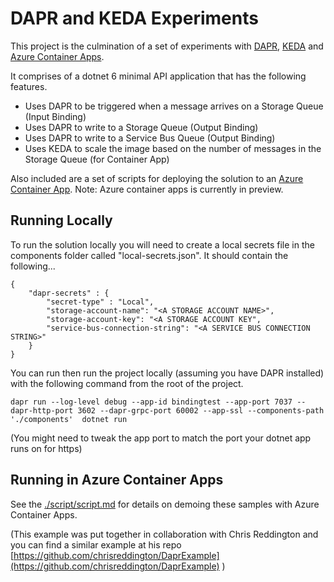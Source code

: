 # DAPR and KEDA Experiments

This project is the culmination of a set of experiments with [DAPR](https://dapr.io/), [KEDA](https://keda.sh/) and [Azure Container Apps](https://docs.microsoft.com/en-us/azure/container-apps/).

It comprises of a dotnet 6 minimal API application that has the following features.

* Uses DAPR to be triggered when a message arrives on a Storage Queue (Input Binding)
* Uses DAPR to write to a Storage Queue (Output Binding)
* Uses DAPR to write to a Service Bus Queue (Output Binding)
* Uses KEDA to scale the image based on the number of messages in the Storage Queue (for Container App)

Also included are a set of scripts for deploying the solution to an [Azure Container App](https://docs.microsoft.com/en-us/azure/container-apps/).  Note: Azure container apps is currently in preview.

## Running Locally

To run the solution locally you will need to create a local secrets file in the components folder called "local-secrets.json".  It should contain the following...

```
{
    "dapr-secrets" : {
        "secret-type" : "Local",
        "storage-account-name": "<A STORAGE ACCOUNT NAME>",
        "storage-account-key": "<A STORAGE ACCOUNT KEY",
        "service-bus-connection-string": "<A SERVICE BUS CONNECTION STRING>"
    }
}
```

You can run then run the project locally (assuming you have DAPR installed) with the following command from the root of the project.

```
dapr run --log-level debug --app-id bindingtest --app-port 7037 --dapr-http-port 3602 --dapr-grpc-port 60002 --app-ssl --components-path './components'  dotnet run
```

(You might need to tweak the app port to match the port your dotnet app runs on for https)


## Running in Azure Container Apps

See the [./script/script.md](./script/script.md) for details on demoing these samples with Azure Container Apps.

(This example was put together in collaboration with Chris Reddington and you can find a similar example at his repo [https://github.com/chrisreddington/DaprExample](https://github.com/chrisreddington/DaprExample) )

